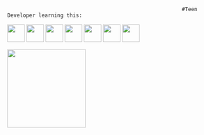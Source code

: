                                                             #Teen Developer learning this:

<img loading='lazy' src='https://cdn.jsdelivr.net/gh/devicons/devicon@latest/icons/html5/html5-original-wordmark.svg' width="40" height="40"> <img loading='lazy' src='https://cdn.jsdelivr.net/gh/devicons/devicon@latest/icons/css3/css3-original-wordmark.svg' width="40" height="40"> <img loading='lazy' src='https://cdn.jsdelivr.net/gh/devicons/devicon@latest/icons/javascript/javascript-original.svg' width="40" height="40"> <img loading ='lazy' 
src='https://cdn.jsdelivr.net/gh/devicons/devicon@latest/icons/typescript/typescript-original.svg' width="40" height="40"> <img loading='lazy' src='https://cdn.jsdelivr.net/gh/devicons/devicon@latest/icons/react/react-original.svg' width="40" height="40"> <img loading='lazy' src='https://cdn.jsdelivr.net/gh/devicons/devicon@latest/icons/php/php-original.svg' width="40" height="40"> 
            <img src="https://cdn.jsdelivr.net/gh/devicons/devicon@latest/icons/nextjs/nextjs-original.svg" width="40" height="40" />
          


<div>
<a href="https://github.com/Babiel09">
<img loading="lazy" height="180em" src="https://github-readme-stats.vercel.app/api/top-langs/?username=Babiel09&layout=compact&langs_count=7&theme=dracula"/>
</div>
